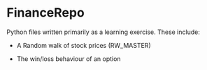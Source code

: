 # FinanceRepo

Python files written primarily as a learning exercise.  These include:

* A Random walk of stock prices (RW_MASTER)

* The win/loss behaviour of an option 
